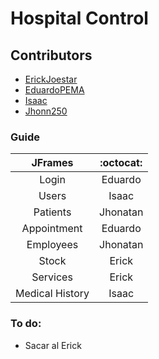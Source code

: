 # Hospital Control

## Contributors
<ul>
  <li>
    <a href="https://github.com/ErickJoestar">ErickJoestar</a>
  </li> 
    <li>
    <a href="https://github.com/EduardoPEMA">EduardoPEMA</a>
  </li> 
    <li>
    <a href="https://github.com/isaacfulcrum">Isaac</a>
  </li> 
    <li>
    <a href="https://github.com/Jhonn250">Jhonn250</a>
  </li> 
</ul>

### Guide

|JFrames| :octocat: |
|:-------:|:------:|
|Login | Eduardo |
|Users | Isaac |
|Patients | Jhonatan |
|Appointment | Eduardo |
|Employees | Jhonatan |
|Stock | Erick |
|Services | Erick |
|Medical History | Isaac |

### To do:

- Sacar al Erick
